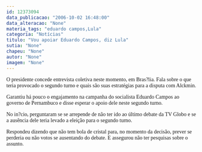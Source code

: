 ```yaml
---
id: 12373094
data_publicacao: "2006-10-02 16:48:00"
data_alteracao: "None"
materia_tags: "eduardo campos,Lula"
categoria: "Notícias"
titulo: "Vou apoiar Eduardo Campos, diz Lula"
sutia: "None"
chapeu: "None"
autor: "None"
imagem: "None"
---
```

<p><P><FONT face=Verdana>O presidente concede entrevista coletiva neste momento, em Bras?lia. Fala sobre o que teria provocado o segundo turno e quais são suas estratégias para a disputa com Alckmin.</FONT></P></p>
<p><P><FONT face=Verdana>Garantiu há pouco o engajamento na campanha do socialista Eduardo Campos ao governo de Pernambuco e disse esperar o apoio dele neste segundo turno.</FONT></P></p>
<p><P><FONT face=Verdana>No in?cio, perguntaram se se arrepende de não ter ido ao último debate da TV Globo e se a ausência dele teria levado a eleição para o segundo turno.</FONT></P></p>
<p><P><FONT face=Verdana>Respondeu dizendo que não tem bola de cristal&nbsp;para, no momento da decisão, prever se perderia ou não votos se ausentando do debate. E&nbsp;assegurou não ter pesquisas sobre o assunto.</FONT></P> </p>
